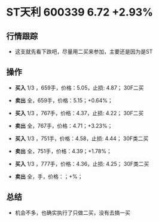 # ST天利 600339 6.72 +2.93%

## 行情跟踪
  - 这支就先看下跌吧，尽量用二买来参加，主要还是因为是ST

## 操作
  - **买入** 1/3 ，659手，价格：5.05，止损: 4.87； 30F二买
  - **卖出** 全，659手，价格：5.15；+0.64%；

  - **买入** 1/3 ，767手，价格：4.37，止损: 4.22； 30F二买
  - **卖出** 全，767手，价格：4.71；+3.23%；

  - **买入** 1/3 ，751手，价格：4.58，止损: 4.44； 30F类二买
  - **卖出** 全，751手，价格：4.39；+1.78%；

  - **买入** 1/3 ，777手，价格：4.36，止损: 4.25； 30F类二买
  - **卖出** 全，手，价格：；+%；


## 总结
  - 机会不多，也确实执行了只做二买，没有去搞一买